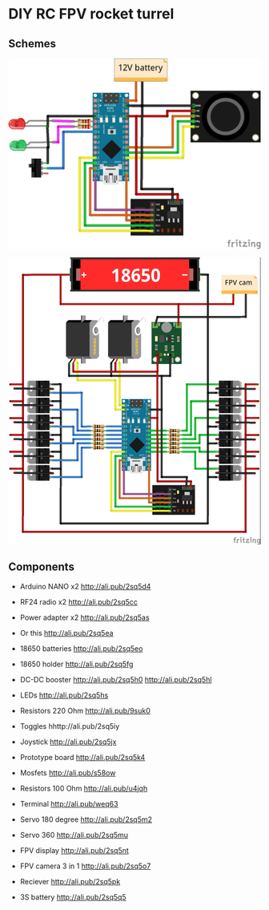 # DIY RC FPV rocket turrel


## Schemes
![TX](https://github.com/AlexGyver/EnglishProjects/blob/master/RC_Turrel/drawings/TX_bb.jpg)

![RX](https://github.com/AlexGyver/EnglishProjects/blob/master/RC_Turrel/drawings/RX_bb.jpg)

##  Components
* Arduino NANO x2 http://ali.pub/2sq5d4

* RF24 radio x2 http://ali.pub/2sq5cc
* Power adapter x2 http://ali.pub/2sq5as
* Or this http://ali.pub/2sq5ea

* 18650 batteries http://ali.pub/2sq5eo
* 18650 holder http://ali.pub/2sq5fg
* DC-DC booster http://ali.pub/2sq5h0 http://ali.pub/2sq5hl

* LEDs http://ali.pub/2sq5hs
* Resistors 220 Ohm http://ali.pub/9suk0
* Toggles hhttp://ali.pub/2sq5iy
* Joystick http://ali.pub/2sq5jx

* Prototype board http://ali.pub/2sq5k4
* Mosfets  http://ali.pub/s58ow
* Resistors 100 Ohm http://ali.pub/u4jqh
* Terminal http://ali.pub/weq63
* Servo 180 degree http://ali.pub/2sq5m2
* Servo 360 http://ali.pub/2sq5mu

* FPV display http://ali.pub/2sq5nt
* FPV camera 3 in 1 http://ali.pub/2sq5o7
* Reciever http://ali.pub/2sq5pk
* 3S battery http://ali.pub/2sq5q5
